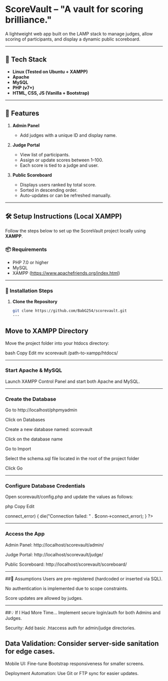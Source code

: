 # ScoreVault – "A vault for scoring brilliance."

A lightweight web app built on the LAMP stack to manage judges, allow scoring of participants, and display a dynamic public scoreboard.

---

## 🔧 Tech Stack

- **Linux (Tested on Ubuntu + XAMPP)**
- **Apache**
- **MySQL**
- **PHP (v7+)**
- **HTML, CSS, JS (Vanilla + Bootstrap)**

---

## 📂 Features

1. **Admin Panel**  
   - Add judges with a unique ID and display name.

2. **Judge Portal**  
   - View list of participants.  
   - Assign or update scores between 1–100.  
   - Each score is tied to a judge and user.

3. **Public Scoreboard**  
   - Displays users ranked by total score.  
   - Sorted in descending order.  
   - Auto-updates or can be refreshed manually.

---
## 🛠️ Setup Instructions (Local XAMPP)

Follow the steps below to set up the ScoreVault project locally using **XAMPP**.

### 📦 Requirements
- PHP 7.0 or higher
- MySQL
- XAMPP (https://www.apachefriends.org/index.html)

---

### 🚀 Installation Steps

1. **Clone the Repository**

   ```bash
   git clone https://github.com/BabG254/scorevault.git
   ---
## Move to XAMPP Directory

Move the project folder into your htdocs directory:

bash
Copy
Edit
mv scorevault /path-to-xampp/htdocs/

---
### Start Apache & MySQL

Launch XAMPP Control Panel and start both Apache and MySQL.

---
### Create the Database

Go to http://localhost/phpmyadmin

Click on Databases

Create a new database named: scorevault

Click on the database name

Go to Import

Select the schema.sql file located in the root of the project folder

Click Go

---
### Configure Database Credentials

Open scorevault/config.php and update the values as follows:

php
Copy
Edit
<?php
$host = 'localhost';
$user = 'root';           // default XAMPP MySQL user
$pass = '';               // default XAMPP MySQL has no password
$dbname = 'scorevault';

$conn = new mysqli($host, $user, $pass, $dbname);

if ($conn->connect_error) {
    die("Connection failed: " . $conn->connect_error);
}
?>

---
### Access the App

Admin Panel: http://localhost/scorevault/admin/

Judge Portal: http://localhost/scorevault/judge/

Public Scoreboard: http://localhost/scorevault/scoreboard/

---
##🔐 Assumptions
Users are pre-registered (hardcoded or inserted via SQL).

No authentication is implemented due to scope constraints.

Score updates are allowed by judges.

---
##💡 If I Had More Time...
Implement secure login/auth for both Admins and Judges.

Security: Add basic .htaccess auth for admin/judge directories.

Data Validation: Consider server-side sanitation for edge cases.
---

Mobile UI: Fine-tune Bootstrap responsiveness for smaller screens.

Deployment Automation: Use Git or FTP sync for easier updates.
